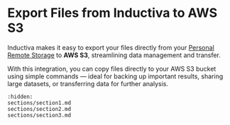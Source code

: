 # Export Files from Inductiva to AWS S3
Inductiva makes it easy to export your files directly from your [Personal Remote Storage](https://inductiva.ai/guides/documentation/intro/data_flow#personal-remote-storage) to **AWS S3**, streamlining data management and transfer.

With this integration, you can copy files directly to your AWS S3 bucket using simple commands — ideal for backing up important results, sharing large datasets, or transferring data for further analysis.

```{toctree}
:hidden:
sections/section1.md
sections/section2.md
sections/section3.md
```
